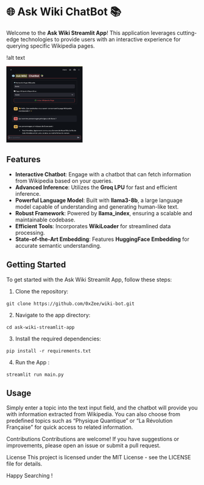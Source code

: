 # 🌐 Ask Wiki ChatBot 📚

Welcome to the **Ask Wiki Streamlit App**! This application leverages cutting-edge technologies to provide users with an interactive experience for querying specific Wikipedia pages.

!alt text

<!-- To resize the image, use HTML instead of Markdown -->
<img src="wiki-app-screenshot.png" alt="alt text" title="Image Title" width="200" height="200"/>


## Features

- **Interactive Chatbot**: Engage with a chatbot that can fetch information from Wikipedia based on your queries.
- **Advanced Inference**: Utilizes the **Groq LPU** for fast and efficient inference.
- **Powerful Language Model**: Built with **llama3-8b**, a large language model capable of understanding and generating human-like text.
- **Robust Framework**: Powered by **llama_index**, ensuring a scalable and maintainable codebase.
- **Efficient Tools**: Incorporates **WikiLoader** for streamlined data processing.
- **State-of-the-Art Embedding**: Features **HuggingFace Embedding** for accurate semantic understanding.

## Getting Started

To get started with the Ask Wiki Streamlit App, follow these steps:

1. Clone the repository:

`git clone https://github.com/0xZee/wiki-bot.git`

2. Navigate to the app directory:

`cd ask-wiki-streamlit-app`

3. Install the required dependencies:

`pip install -r requirements.txt`

4. Run the App :

`streamlit run main.py`

## Usage

Simply enter a topic into the text input field, and the chatbot will provide you with information extracted from Wikipedia. You can also choose from predefined topics such as “Physique Quantique” or “La Révolution Française” for quick access to related information.

Contributions
Contributions are welcome! If you have suggestions or improvements, please open an issue or submit a pull request.

License
This project is licensed under the MIT License - see the LICENSE file for details.

Happy Searching !


